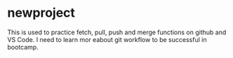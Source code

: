 # newproject
This is used to practice fetch, pull, push and merge functions on github and VS Code.
I need to learn mor eabout git workflow to be successful in bootcamp.
